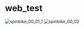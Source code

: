 # web_test
![spinbike_00_01_1](https://github.com/eunsigner/web_test/assets/169223605/bcffb04a-19d3-4911-8a82-bc156da26d79)
![spinbike_00_02](https://github.com/eunsigner/web_test/assets/169223605/8845437a-6887-43a7-bece-742ad0a71a06)
